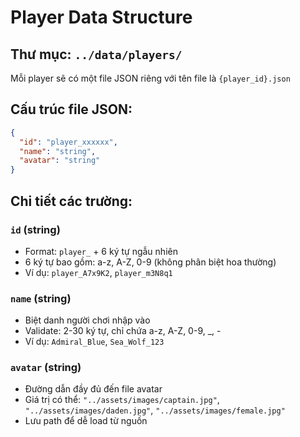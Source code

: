 # Player Data Structure

## Thư mục: `../data/players/`

Mỗi player sẽ có một file JSON riêng với tên file là `{player_id}.json`

## Cấu trúc file JSON:

```json
{
  "id": "player_xxxxxx",
  "name": "string",
  "avatar": "string"
}
```

## Chi tiết các trường:

### `id` (string)
- Format: `player_` + 6 ký tự ngẫu nhiên
- 6 ký tự bao gồm: a-z, A-Z, 0-9 (không phân biệt hoa thường)
- Ví dụ: `player_A7x9K2`, `player_m3N8q1`

### `name` (string)

- Biệt danh người chơi nhập vào
- Validate: 2-30 ký tự, chỉ chứa a-z, A-Z, 0-9, _, -
- Ví dụ: `Admiral_Blue`, `Sea_Wolf_123`

### `avatar` (string)

- Đường dẫn đầy đủ đến file avatar
- Giá trị có thể: `"../assets/images/captain.jpg"`, `"../assets/images/daden.jpg"`, `"../assets/images/female.jpg"`
- Lưu path để dễ load từ nguồn
